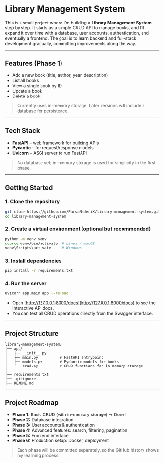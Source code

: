 # Library Management System

This is a small project where I’m building a **Library Management System** step by step. It starts as a simple CRUD API to manage books, and I’ll expand it over time with a database, user accounts, authentication, and eventually a frontend. The goal is to learn backend and full-stack development gradually, committing improvements along the way.

---

## Features (Phase 1)

* Add a new book (title, author, year, description)
* List all books
* View a single book by ID
* Update a book
* Delete a book

> Currently uses in-memory storage. Later versions will include a database for persistence.

---

## Tech Stack

* **FastAPI** – web framework for building APIs
* **Pydantic** – for request/response models
* **Uvicorn** – ASGI server to run FastAPI

> No database yet; in-memory storage is used for simplicity in the first phase.

---

## Getting Started

### 1. Clone the repository

```bash
git clone https://github.com/ParsaNaderiX/library-management-system.git
cd library-management-system
```

### 2. Create a virtual environment (optional but recommended)

```bash
python -m venv venv
source venv/bin/activate  # Linux / macOS
venv\Scripts\activate     # Windows
```

### 3. Install dependencies

```bash
pip install -r requirements.txt
```

### 4. Run the server

```bash
uvicorn app.main:app --reload
```

* Open [http://127.0.0.1:8000/docs](http://127.0.0.1:8000/docs) to see the interactive API docs.
* You can test all CRUD operations directly from the Swagger interface.

---

## Project Structure

```
library-management-system/
│── app/
│   ├── __init__.py
│   ├── main.py          # FastAPI entrypoint
│   ├── models.py        # Pydantic models for books
│   └── crud.py          # CRUD functions for in-memory storage
│
│── requirements.txt
│── .gitignore
│── README.md
```

---

## Project Roadmap

* **Phase 1:** Basic CRUD (with in-memory storage) -> Done!
* **Phase 2:** Database integration
* **Phase 3:** User accounts & authentication
* **Phase 4:** Advanced features: search, filtering, pagination
* **Phase 5:** Frontend interface
* **Phase 6:** Production setup: Docker, deployment

> Each phase will be committed separately, so the GitHub history shows my learning process.
